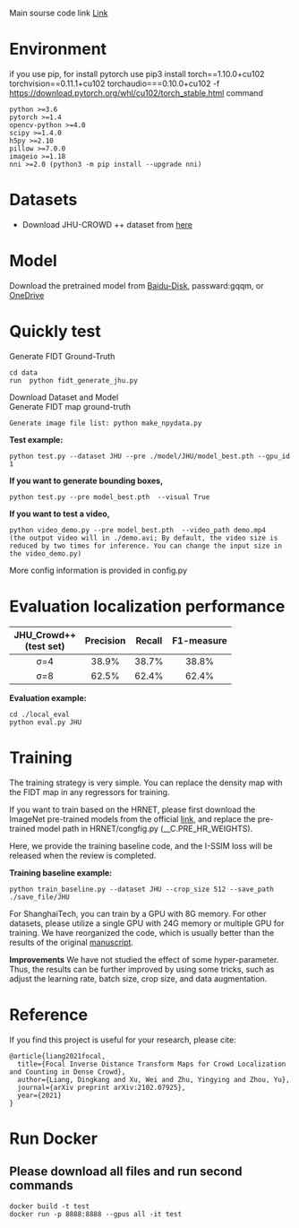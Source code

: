 Main sourse code link [Link](https://github.com/dk-liang/FIDTM)

# Environment

if you use pip, for install pytorch use
	pip3 install torch==1.10.0+cu102 torchvision==0.11.1+cu102 torchaudio===0.10.0+cu102 -f https://download.pytorch.org/whl/cu102/torch_stable.html command

    python >=3.6
    pytorch >=1.4
    opencv-python >=4.0
    scipy >=1.4.0
    h5py >=2.10
    pillow >=7.0.0
    imageio >=1.18
    nni >=2.0 (python3 -m pip install --upgrade nni)

# Datasets

- Download JHU-CROWD ++ dataset from [here](http://www.crowd-counting.com/)

# Model

Download the pretrained model from [Baidu-Disk](https://pan.baidu.com/s/1SaPppYrkqdWeHueNlcvUJw), passward:gqqm, or [OneDrive](https://1drv.ms/u/s!Ak_WZsh5Fl0lhCneubkIv1mTllAZ?e=0zMHSM)

# Quickly test

Generate FIDT Ground-Truth

```
cd data
run  python fidt_generate_jhu.py
```

Download Dataset and Model  
Generate FIDT map ground-truth

```
Generate image file list: python make_npydata.py
```

**Test example:**

```
python test.py --dataset JHU --pre ./model/JHU/model_best.pth --gpu_id 1
```

**If you want to generate bounding boxes,**

```
python test.py --pre model_best.pth  --visual True
```

**If you want to test a video,**

```
python video_demo.py --pre model_best.pth  --video_path demo.mp4
(the output video will in ./demo.avi; By default, the video size is reduced by two times for inference. You can change the input size in the video_demo.py)
```

More config information is provided in config.py

# Evaluation localization performance

| JHU_Crowd++ <br />(test set) | Precision | Recall | F1-measure |
| :--------------------------: | :-------: | :----: | :--------: |
|             σ=4              |   38.9%   | 38.7%  |   38.8%    |
|             σ=8              |   62.5%   | 62.4%  |   62.4%    |

**Evaluation example:**

```
cd ./local_eval
python eval.py JHU
```

# Training

The training strategy is very simple. You can replace the density map with the FIDT map in any regressors for training.

If you want to train based on the HRNET, please first download the ImageNet pre-trained models from the official [link](https://onedrive.live.com/?authkey=!AKvqI6pBZlifgJk&cid=F7FD0B7F26543CEB&id=F7FD0B7F26543CEB!116&parId=F7FD0B7F26543CEB!105&action=locate), and replace the pre-trained model path in HRNET/congfig.py (\_\_C.PRE_HR_WEIGHTS).

Here, we provide the training baseline code, and the I-SSIM loss will be released when the review is completed.

**Training baseline example:**

```
python train_baseline.py --dataset JHU --crop_size 512 --save_path ./save_file/JHU
```

For ShanghaiTech, you can train by a GPU with 8G memory. For other datasets, please utilize a single GPU with 24G memory or multiple GPU for training. We have reorganized the code, which is usually better than the results of the original [manuscript](https://arxiv.org/abs/2102.07925).

**Improvements**
We have not studied the effect of some hyper-parameter. Thus, the results can be further improved by using some tricks, such as adjust the learning rate, batch size, crop size, and data augmentation.

# Reference

If you find this project is useful for your research, please cite:

```
@article{liang2021focal,
  title={Focal Inverse Distance Transform Maps for Crowd Localization and Counting in Dense Crowd},
  author={Liang, Dingkang and Xu, Wei and Zhu, Yingying and Zhou, Yu},
  journal={arXiv preprint arXiv:2102.07925},
  year={2021}
}
```

# Run Docker

## Please download all files and run second commands

```
docker build -t test
docker run -p 8888:8888 --gpus all -it test
```
